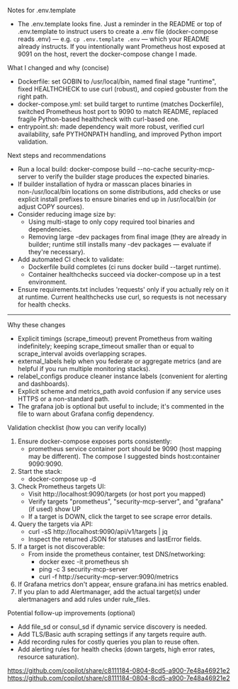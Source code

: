 Notes for .env.template
- The .env.template looks fine. Just a reminder in the README or top of .env.template to instruct users to create a .env file (docker-compose reads .env) — e.g. `cp .env.template .env` — which your README already instructs. If you intentionally want Prometheus host exposed at 9091 on the host, revert the docker-compose change I made.

What I changed and why (concise)
- Dockerfile: set GOBIN to /usr/local/bin, named final stage "runtime", fixed HEALTHCHECK to use curl (robust), and copied gobuster from the right path.
- docker-compose.yml: set build target to runtime (matches Dockerfile), switched Prometheus host port to 9090 to match README, replaced fragile Python-based healthcheck with curl-based one.
- entrypoint.sh: made dependency wait more robust, verified curl availability, safe PYTHONPATH handling, and improved Python import validation.

Next steps and recommendations
- Run a local build: docker-compose build --no-cache security-mcp-server to verify the builder stage produces the expected binaries.
- If builder installation of hydra or masscan places binaries in non-/usr/local/bin locations on some distributions, add checks or use explicit install prefixes to ensure binaries end up in /usr/local/bin (or adjust COPY sources).
- Consider reducing image size by:
  - Using multi-stage to only copy required tool binaries and dependencies.
  - Removing large -dev packages from final image (they are already in builder; runtime still installs many -dev packages — evaluate if they're necessary).
- Add automated CI check to validate:
  - Dockerfile build completes (ci runs docker build --target runtime).
  - Container healthchecks succeed via docker-compose up in a test environment.
- Ensure requirements.txt includes 'requests' only if you actually rely on it at runtime. Current healthchecks use curl, so requests is not necessary for health checks.

---

Why these changes
- Explicit timings (scrape_timeout) prevent Prometheus from waiting indefinitely; keeping scrape_timeout smaller than or equal to scrape_interval avoids overlapping scrapes.
- external_labels help when you federate or aggregate metrics (and are helpful if you run multiple monitoring stacks).
- relabel_configs produce cleaner instance labels (convenient for alerting and dashboards).
- Explicit scheme and metrics_path avoid confusion if any service uses HTTPS or a non-standard path.
- The grafana job is optional but useful to include; it's commented in the file to warn about Grafana config dependency.

Validation checklist (how you can verify locally)
1. Ensure docker-compose exposes ports consistently:
   - prometheus service container port should be 9090 (host mapping may be different). The compose I suggested binds host:container 9090:9090.
2. Start the stack:
   - docker-compose up -d
3. Check Prometheus targets UI:
   - Visit http://localhost:9090/targets (or host port you mapped)
   - Verify targets "prometheus", "security-mcp-server", and "grafana" (if used) show UP
   - If a target is DOWN, click the target to see scrape error details.
4. Query the targets via API:
   - curl -sS http://localhost:9090/api/v1/targets | jq
   - Inspect the returned JSON for statuses and lastError fields.
5. If a target is not discoverable:
   - From inside the prometheus container, test DNS/networking:
     - docker exec -it prometheus sh
     - ping -c 3 security-mcp-server
     - curl -f http://security-mcp-server:9090/metrics
6. If Grafana metrics don't appear, ensure grafana.ini has metrics enabled.
7. If you plan to add Alertmanager, add the actual target(s) under alertmanagers and add rules under rule_files.

Potential follow-up improvements (optional)
- Add file_sd or consul_sd if dynamic service discovery is needed.
- Add TLS/Basic auth scraping settings if any targets require auth.
- Add recording rules for costly queries you plan to reuse often.
- Add alerting rules for health checks (down targets, high error rates, resource saturation).

https://github.com/copilot/share/c8111184-0804-8cd5-a900-7e48a46921e2
https://github.com/copilot/share/c8111184-0804-8cd5-a900-7e48a46921e2
